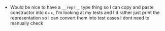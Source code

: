 - Would be nice to have a `__repr__` type thing so I can copy and paste constructor into c++, I'm looking at my tests and I'd rather just print the representation so I can convert them into test cases I dont need to manually check
